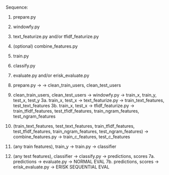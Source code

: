 Sequence:

1. prepare.py 
2. windowfy.py 
3. text_featurize.py and/or tfidf_featurize.py
4. (optional) combine_features.py
5. train.py
6. classify.py
7. evaluate.py and/or erisk_evaluate.py



1. prepare.py -> -> clean_train_users, clean_test_users
2. clean_train_users, clean_test_users -> windowfy.py -> train_x, train_y, test_x, test_y
3a. train_x, test_x -> text_featurize.py -> train_text_features, test_text_features
3b. train_x, test_x -> tfidf_featurize.py -> train_tfidf_features, test_tfidf_features, train_ngram_features, test_ngram_features
4. (train_text_features, test_text_features, train_tfidf_features, test_tfidf_features, train_ngram_features, test_ngram_features) -> combine_features.py -> train_c_features, test_c_features
5. (any train features), train_y -> train.py -> classifier
6. (any test features), classifier -> classify.py -> predictions, scores
7a. predictions -> evaluate.py -> NORMAL EVAL
7b. predictions, scores -> erisk_evaluate.py -> ERISK SEQUENTIAL EVAL
